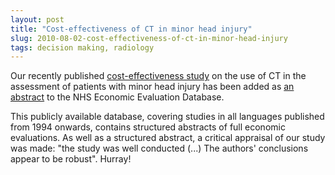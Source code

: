 ```yaml
---
layout: post
title: "Cost-effectiveness of CT in minor head injury"
slug: 2010-08-02-cost-effectiveness-of-ct-in-minor-head-injury
tags: decision making, radiology
---
```


Our recently published [cost-effectiveness study](http://www.ncbi.nlm.nih.gov/pubmed/20093524) on the use of CT in the assessment of patients with minor head injury has been added as [an abstract](http://www.crd.york.ac.uk/CRDWeb/ShowRecord.asp?ID=22010000547) to the NHS Economic Evaluation Database.

This publicly available database, covering studies in all languages published from 1994 onwards, contains structured abstracts of full economic evaluations. As well as a structured abstract, a critical appraisal of our study was made: "the study was well conducted (...) The authors' conclusions appear to be robust". Hurray!
